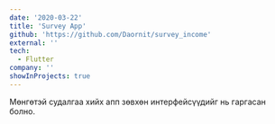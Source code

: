 ```yaml
---
date: '2020-03-22'
title: 'Survey App'
github: 'https://github.com/Daornit/survey_income'
external: ''
tech:
  - Flutter
company: ''
showInProjects: true
---
```


Мөнгөтэй судалгаа хийх апп зөвхөн интерфейсүүдийг нь гаргасан болно.
